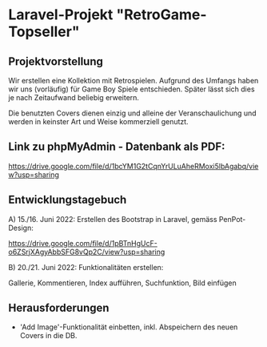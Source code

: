 # Laravel-Projekt "RetroGame-Topseller"

## Projektvorstellung

Wir erstellen eine Kollektion mit Retrospielen. Aufgrund des Umfangs haben wir uns (vorläufig) für Game Boy Spiele entschieden. 
Später lässt sich dies je nach Zeitaufwand beliebig erweitern.

Die benutzten Covers dienen einzig und alleine der Veranschaulichung und werden in keinster Art und Weise kommerziell genutzt. 

## Link zu phpMyAdmin - Datenbank als PDF:

https://drive.google.com/file/d/1bcYM1G2tCqnYrULuAheRMoxi5lbAgabq/view?usp=sharing

## Entwicklungstagebuch

A) 15./16. Juni 2022: Erstellen des Bootstrap in Laravel, gemäss PenPot-Design:

https://drive.google.com/file/d/1pBTnHgUcF-o6ZSrjXAgyAbbSFG8vQp2C/view?usp=sharing

B) 20./21. Juni 2022: Funktionalitäten erstellen:

Gallerie, Kommentieren, Index aufführen, Suchfunktion, Bild einfügen

## Herausforderungen

- 'Add Image'-Funktionalität einbetten, inkl. Abspeichern des neuen Covers in die DB. 

